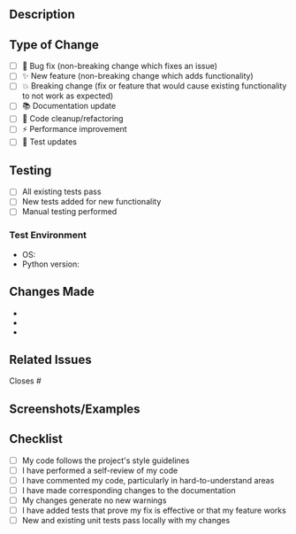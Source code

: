 ## Description

<!-- Describe what this PR changes and why -->

## Type of Change

<!-- Mark relevant options with an "x" -->

- [ ] 🐛 Bug fix (non-breaking change which fixes an issue)
- [ ] ✨ New feature (non-breaking change which adds functionality)
- [ ] 💥 Breaking change (fix or feature that would cause existing functionality to not work as expected)
- [ ] 📚 Documentation update
- [ ] 🧹 Code cleanup/refactoring
- [ ] ⚡ Performance improvement
- [ ] 🧪 Test updates

## Testing

<!-- Describe the tests you ran to verify your changes -->

- [ ] All existing tests pass
- [ ] New tests added for new functionality
- [ ] Manual testing performed

### Test Environment

- OS: <!-- e.g., Windows 11, Ubuntu 22.04, macOS 13 -->
- Python version: <!-- e.g., 3.11.5 -->

## Changes Made

<!-- List the main changes made in this PR -->

- 
- 
- 

## Related Issues

<!-- Link any related issues -->

Closes #<!-- issue number -->

## Screenshots/Examples

<!-- If applicable, add screenshots or code examples -->

## Checklist

- [ ] My code follows the project's style guidelines
- [ ] I have performed a self-review of my code
- [ ] I have commented my code, particularly in hard-to-understand areas
- [ ] I have made corresponding changes to the documentation
- [ ] My changes generate no new warnings
- [ ] I have added tests that prove my fix is effective or that my feature works
- [ ] New and existing unit tests pass locally with my changes
